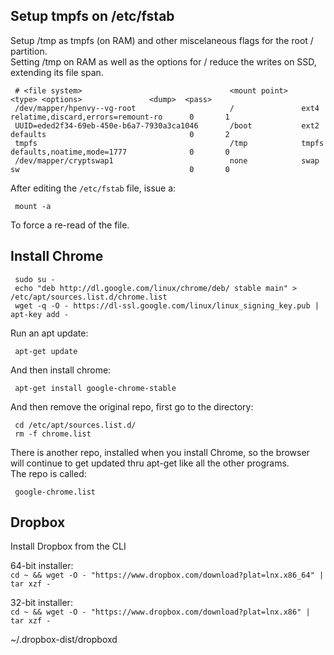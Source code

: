 ## Setup tmpfs on /etc/fstab

Setup /tmp as tmpfs (on RAM) and other miscelaneous flags for the root / partition.  
Setting /tmp on RAM as well as the options for / reduce the writes on SSD, extending its file span.

     # <file system>                                 <mount point>   <type>	<options>				<dump>	<pass> 
     /dev/mapper/hpenvy--vg-root                     /               ext4    relatime,discard,errors=remount-ro      0       1
     UUID=eded2f34-69eb-450e-b6a7-7930a3ca1046       /boot           ext2    defaults                                0       2
     tmpfs                                           /tmp            tmpfs   defaults,noatime,mode=1777              0       0
     /dev/mapper/cryptswap1                          none            swap    sw                                      0       0

After editing the ``/etc/fstab`` file, issue a:

     mount -a

To force a re-read of the file.

## Install Chrome

     sudo su -
     echo "deb http://dl.google.com/linux/chrome/deb/ stable main" > /etc/apt/sources.list.d/chrome.list
     wget -q -O - https://dl-ssl.google.com/linux/linux_signing_key.pub | apt-key add -
     
Run an apt update:

     apt-get update

And then install chrome:

     apt-get install google-chrome-stable

And then remove the original repo, first go to the directory:

     cd /etc/apt/sources.list.d/
     rm -f chrome.list

There is another repo, installed when you install Chrome, so the browser will continue to get updated thru apt-get like all the other programs.  
The repo is called:

     google-chrome.list

## Dropbox

Install Dropbox from the CLI

64-bit installer:  
``cd ~ && wget -O - "https://www.dropbox.com/download?plat=lnx.x86_64" | tar xzf -``

32-bit installer:  
``cd ~ && wget -O - "https://www.dropbox.com/download?plat=lnx.x86" | tar xzf -``

~/.dropbox-dist/dropboxd

